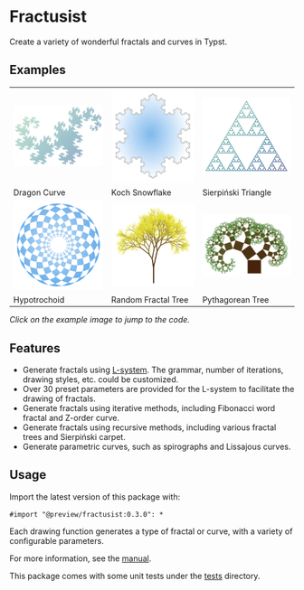 # Fractusist

Create a variety of wonderful fractals and curves in Typst.


## Examples

<table>
<tr>
  <td>
    <a href="examples/dragon-curve-ex.typ">
      <img src="examples/dragon-curve-ex.png" width="250px">
    </a>
  </td>
  <td>
    <a href="examples/koch-snowflake-ex.typ">
      <img src="examples/koch-snowflake-ex.png" width="250px">
    </a>
  </td>
  <td>
    <a href="examples/sierpinski-triangle-ex.typ">
      <img src="examples/sierpinski-triangle-ex.png" width="250px">
    </a>
  </td>
</tr>
<tr>
  <td>Dragon Curve</td>
  <td>Koch Snowflake</td>
  <td>Sierpiński Triangle</td>
</tr>
<tr>
  <td>
    <a href="examples/hypotrochoid-ex.typ">
      <img src="examples/hypotrochoid-ex.png" width="250px">
    </a>
  </td>
  <td>
    <a href="examples/random-fractal-tree-ex.typ">
      <img src="examples/random-fractal-tree-ex.png" width="250px">
    </a>
  </td>
  <td>
    <a href="examples/pythagorean-tree-ex.typ">
      <img src="examples/pythagorean-tree-ex.png" width="250px">
    </a>
  </td>
</tr>
<tr>
  <td>Hypotrochoid</td>
  <td>Random Fractal Tree</td>
  <td>Pythagorean Tree</td>
</tr>
</table>

*Click on the example image to jump to the code.*


## Features

- Generate fractals using [L-system](https://en.wikipedia.org/wiki/L-system). The grammar, number of iterations, drawing styles, etc. could be customized.
- Over 30 preset parameters are provided for the L-system to facilitate the drawing of fractals.
- Generate fractals using iterative methods, including Fibonacci word fractal and Z-order curve.
- Generate fractals using recursive methods, including various fractal trees and Sierpiński carpet.
- Generate parametric curves, such as spirographs and Lissajous curves.


## Usage

Import the latest version of this package with:

```typ
#import "@preview/fractusist:0.3.0": *
```

Each drawing function generates a type of fractal or curve, with a variety of configurable parameters.

For more information, see the [manual](https://github.com/liuguangxi/fractusist/blob/main/doc/manual.pdf).

This package comes with some unit tests under the [tests](https://github.com/liuguangxi/fractusist/tree/main/tests) directory.
